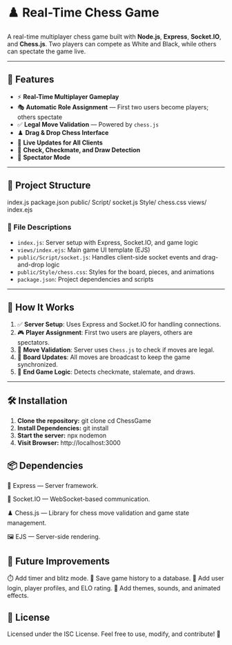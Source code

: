 # ♟️ Real-Time Chess Game

A real-time multiplayer chess game built with **Node.js**, **Express**, **Socket.IO**, and **Chess.js**. Two players can compete as White and Black, while others can spectate the game live.

---

## 🚀 Features

- ⚡ **Real-Time Multiplayer Gameplay**
- 🎭 **Automatic Role Assignment** — First two users become players; others spectate
- ✅ **Legal Move Validation** — Powered by `chess.js`
- ♟️ **Drag & Drop Chess Interface**
- 🔄 **Live Updates for All Clients**
- 🏁 **Check, Checkmate, and Draw Detection**
- 👀 **Spectator Mode**

---

## 📁 Project Structure

index.js
package.json
public/
  Script/
    socket.js
  Style/
    chess.css
  views/
    index.ejs


### 📄 File Descriptions

- `index.js`: Server setup with Express, Socket.IO, and game logic
- `views/index.ejs`: Main game UI template (EJS)
- `public/Script/socket.js`: Handles client-side socket events and drag-and-drop logic
- `public/Style/chess.css`: Styles for the board, pieces, and animations
- `package.json`: Project dependencies and scripts

---

## 🧠 How It Works

1. ✅ **Server Setup**: Uses Express and Socket.IO for handling connections.
2. 🎮 **Player Assignment**: First two users are players, others are spectators.
3. 🧠 **Move Validation**: Server uses `Chess.js` to check if moves are legal.
4. 🔁 **Board Updates**: All moves are broadcast to keep the game synchronized.
5. 🏁 **End Game Logic**: Detects checkmate, stalemate, and draws.

---

## 🛠️ Installation
1. **Clone the repository:**
   git clone <repository-url>
   cd ChessGame
2. **Install Dependencies:** git install
3. **Start the server:** npx nodemon
4. **Visit Browser:** http://localhost:3000

## 📦 Dependencies

🧱 Express — Server framework.

🔌 Socket.IO — WebSocket-based communication.

♟️ Chess.js — Library for chess move validation and game state management.

🖼️ EJS — Server-side rendering.

## 🌱 Future Improvements

⏱️ Add timer and blitz mode.
🧾 Save game history to a database.
🔐 Add user login, player profiles, and ELO rating.
🎨 Add themes, sounds, and animated effects.

## 📄 License
Licensed under the ISC License. Feel free to use, modify, and contribute! 🙌

